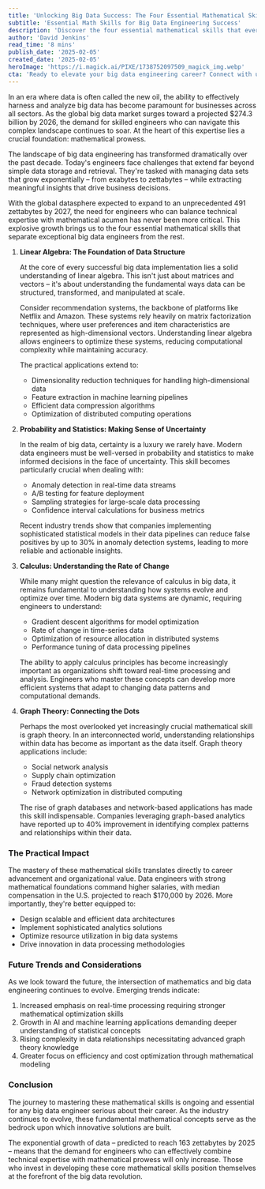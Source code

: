 ```yaml
---
title: 'Unlocking Big Data Success: The Four Essential Mathematical Skills Every Engineer Must Master'
subtitle: 'Essential Math Skills for Big Data Engineering Success'
description: 'Discover the four essential mathematical skills that every big data engineer must master to succeed in today''s data-driven world. From linear algebra to graph theory, learn how these fundamental concepts drive innovation and career growth in the rapidly evolving field of big data engineering.'
author: 'David Jenkins'
read_time: '8 mins'
publish_date: '2025-02-05'
created_date: '2025-02-05'
heroImage: 'https://i.magick.ai/PIXE/1738752097509_magick_img.webp'
cta: 'Ready to elevate your big data engineering career? Connect with us on LinkedIn for more expert insights, industry updates, and networking opportunities in the world of data engineering and analytics.'
---
```


In an era where data is often called the new oil, the ability to effectively harness and analyze big data has become paramount for businesses across all sectors. As the global big data market surges toward a projected $274.3 billion by 2026, the demand for skilled engineers who can navigate this complex landscape continues to soar. At the heart of this expertise lies a crucial foundation: mathematical prowess.

The landscape of big data engineering has transformed dramatically over the past decade. Today's engineers face challenges that extend far beyond simple data storage and retrieval. They're tasked with managing data sets that grow exponentially – from exabytes to zettabytes – while extracting meaningful insights that drive business decisions.

With the global datasphere expected to expand to an unprecedented 491 zettabytes by 2027, the need for engineers who can balance technical expertise with mathematical acumen has never been more critical. This explosive growth brings us to the four essential mathematical skills that separate exceptional big data engineers from the rest.

1. **Linear Algebra: The Foundation of Data Structure**

   At the core of every successful big data implementation lies a solid understanding of linear algebra. This isn't just about matrices and vectors – it's about understanding the fundamental ways data can be structured, transformed, and manipulated at scale.

   Consider recommendation systems, the backbone of platforms like Netflix and Amazon. These systems rely heavily on matrix factorization techniques, where user preferences and item characteristics are represented as high-dimensional vectors. Understanding linear algebra allows engineers to optimize these systems, reducing computational complexity while maintaining accuracy.

   The practical applications extend to:
   - Dimensionality reduction techniques for handling high-dimensional data
   - Feature extraction in machine learning pipelines
   - Efficient data compression algorithms
   - Optimization of distributed computing operations

2. **Probability and Statistics: Making Sense of Uncertainty**

   In the realm of big data, certainty is a luxury we rarely have. Modern data engineers must be well-versed in probability and statistics to make informed decisions in the face of uncertainty. This skill becomes particularly crucial when dealing with:

   - Anomaly detection in real-time data streams
   - A/B testing for feature deployment
   - Sampling strategies for large-scale data processing
   - Confidence interval calculations for business metrics

   Recent industry trends show that companies implementing sophisticated statistical models in their data pipelines can reduce false positives by up to 30% in anomaly detection systems, leading to more reliable and actionable insights.

3. **Calculus: Understanding the Rate of Change**

   While many might question the relevance of calculus in big data, it remains fundamental to understanding how systems evolve and optimize over time. Modern big data systems are dynamic, requiring engineers to understand:

   - Gradient descent algorithms for model optimization
   - Rate of change in time-series data
   - Optimization of resource allocation in distributed systems
   - Performance tuning of data processing pipelines

   The ability to apply calculus principles has become increasingly important as organizations shift toward real-time processing and analysis. Engineers who master these concepts can develop more efficient systems that adapt to changing data patterns and computational demands.

4. **Graph Theory: Connecting the Dots**

   Perhaps the most overlooked yet increasingly crucial mathematical skill is graph theory. In an interconnected world, understanding relationships within data has become as important as the data itself. Graph theory applications include:

   - Social network analysis
   - Supply chain optimization
   - Fraud detection systems
   - Network optimization in distributed computing

   The rise of graph databases and network-based applications has made this skill indispensable. Companies leveraging graph-based analytics have reported up to 40% improvement in identifying complex patterns and relationships within their data.

### The Practical Impact

The mastery of these mathematical skills translates directly to career advancement and organizational value. Data engineers with strong mathematical foundations command higher salaries, with median compensation in the U.S. projected to reach $170,000 by 2026. More importantly, they're better equipped to:

- Design scalable and efficient data architectures
- Implement sophisticated analytics solutions
- Optimize resource utilization in big data systems
- Drive innovation in data processing methodologies

### Future Trends and Considerations

As we look toward the future, the intersection of mathematics and big data engineering continues to evolve. Emerging trends indicate:

1. Increased emphasis on real-time processing requiring stronger mathematical optimization skills
2. Growth in AI and machine learning applications demanding deeper understanding of statistical concepts
3. Rising complexity in data relationships necessitating advanced graph theory knowledge
4. Greater focus on efficiency and cost optimization through mathematical modeling

### Conclusion

The journey to mastering these mathematical skills is ongoing and essential for any big data engineer serious about their career. As the industry continues to evolve, these fundamental mathematical concepts serve as the bedrock upon which innovative solutions are built.

The exponential growth of data – predicted to reach 163 zettabytes by 2025 – means that the demand for engineers who can effectively combine technical expertise with mathematical prowess will only increase. Those who invest in developing these core mathematical skills position themselves at the forefront of the big data revolution.